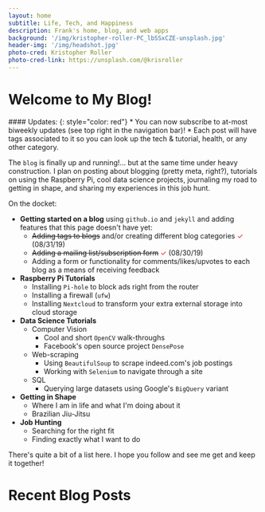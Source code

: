 ```yaml
---
layout: home
subtitle: Life, Tech, and Happiness
description: Frank's home, blog, and web apps
background: '/img/kristopher-roller-PC_lbSSxCZE-unsplash.jpg'
header-img: '/img/headshot.jpg'
photo-cred: Kristopher Roller
photo-cred-link: https://unsplash.com/@krisroller
---
```


# Welcome to My Blog! 

<p></p>
#### Updates:
{: style="color: red"}
* You can now subscribe to at-most biweekly updates (see top right in the navigation bar)!
* Each post will have tags associated to it so you can look up the tech & tutorial, health, or any other category.

The `blog` is finally up and running!... but at the same time under heavy construction. I plan on posting about blogging (pretty meta, right?), tutorials on using the Raspberry Pi,
    cool data science projects, journaling my road to getting in shape, and sharing my experiences in this job hunt.

On the docket:
* **Getting started on a blog** using `github.io` and `jekyll` and adding features that this page doesn't have yet:
  * ~~Adding tags to blogs~~ and/or creating different blog categories <font color='red'>✓</font> (08/31/19)
  * ~~Adding a mailing list/subscription form~~ <font color='red'>✓</font> (08/30/19)
  * Adding a form or functionality for comments/likes/upvotes to each blog as a means of receiving feedback 
* **Raspberry Pi Tutorials**
  * Installing `Pi-hole` to block ads right from the router
  * Installing a firewall (`ufw`)
  * Installing `Nextcloud` to transform your extra external storage into cloud storage
* **Data Science Tutorials**
  * Computer Vision
    * Cool and short `OpenCV` walk-throughs
    * Facebook's open source project `DensePose`
  * Web-scraping
    * Using `BeautifulSoup` to scrape indeed.com's job postings
    * Working with `Selenium` to navigate through a site
  * SQL
    * Querying large datasets using Google's `BigQuery` variant 
* **Getting in Shape**
  * Where I am in life and what I'm doing about it
  * Brazilian Jiu-Jitsu
* **Job Hunting**
  * Searching for the right fit
  * Finding exactly what I want to do

There's quite a bit of a list here. I hope you follow and see me get and keep it together!

# Recent Blog Posts
